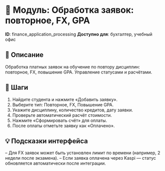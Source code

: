 # 📘 Модуль: Обработка заявок: повторное, FX, GPA
**ID**: finance_application_processing
**Доступно для**: бухгалтер, учебный офис

## 📝 Описание
Обработка платных заявок на обучение по повтору дисциплин: повторное, FX, повышение GPA. Управление статусами и расчётами.

## 🩜 Шаги
1. Найдите студента и нажмите «Добавить заявку».
2. Выберите тип: Повторное, FX, Повышение GPA.
3. Укажите дисциплину, количество кредитов, дату заявки.
4. Проверьте автоматический расчёт стоимости.
5. Нажмите «Сформировать счёт» для оплаты.
6. После оплаты отметьте заявку как «Оплачено».

## 💡 Подсказки интерфейса
– Для FX заявок может быть установлен лимит по времени (например, 2 недели после экзамена).
– Если заявка оплачена через Kaspi — статус обновляется автоматически после интеграции.
